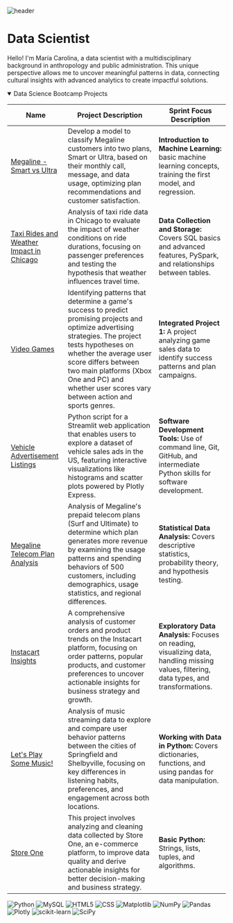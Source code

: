 ![header](https://capsule-render.vercel.app/api?type=venom&color=auto&height=300&section=header&text=Maria%20Carolina&fontSize=90)

# Data Scientist

Hello! I'm María Carolina, a data scientist with a multidisciplinary background in anthropology and public administration. This unique perspective allows me to uncover meaningful patterns in data, connecting cultural insights with advanced analytics to create impactful solutions.

<details open>
<summary>Data Science Bootcamp Projects</summary>

| Name | Project Description | Sprint Focus Description |
|------|---------------------|--------------------------|
| [Megaline - Smart vs Ultra](https://github.com/carolinagles/datascience/blob/main/8.Introduction_to_machine_learning/megaline_smart_ultra_en.ipynb) | Develop a model to classify Megaline customers into two plans, Smart or Ultra, based on their monthly call, message, and data usage, optimizing plan recommendations and customer satisfaction. | **Introduction to Machine Learning:** basic machine learning concepts, training the first model, and regression. |
| [Taxi Rides and Weather Impact in Chicago](https://github.com/carolinagles/datascience/blob/main/7.Data_%20collection_%20and_storage_(SQL)/taxis_en.ipynb) | Analysis of taxi ride data in Chicago to evaluate the impact of weather conditions on ride durations, focusing on passenger preferences and testing the hypothesis that weather influences travel time. | **Data Collection and Storage:** Covers SQL basics and advanced features, PySpark, and relationships between tables. |
| [Video Games](https://github.com/carolinagles/datascience/blob/main/6.I_Python_and_Software_Engineering/games.ipynb) | Identifying patterns that determine a game's success to predict promising projects and optimize advertising strategies. The project tests hypotheses on whether the average user score differs between two main platforms (Xbox One and PC) and whether user scores vary between action and sports genres. | **Integrated Project 1:** A project analyzing game sales data to identify success patterns and plan campaigns. |
| [Vehicle Advertisement Listings](https://six-sprint.onrender.com/) | Python script for a Streamlit web application that enables users to explore a dataset of vehicle sales ads in the US, featuring interactive visualizations like histograms and scatter plots powered by Plotly Express. | **Software Development Tools:** Use of command line, Git, GitHub, and intermediate Python skills for software development. |
| [Megaline Telecom Plan Analysis](https://github.com/carolinagles/datascience/tree/main/4.Statistical_data_analysis) | Analysis of Megaline's prepaid telecom plans (Surf and Ultimate) to determine which plan generates more revenue by examining the usage patterns and spending behaviors of 500 customers, including demographics, usage statistics, and regional differences. | **Statistical Data Analysis:** Covers descriptive statistics, probability theory, and hypothesis testing. |
| [Instacart Insights](https://github.com/carolinagles/datascience/blob/main/3.Data_wrangling/instacart_notebook.ipynb) | A comprehensive analysis of customer orders and product trends on the Instacart platform, focusing on order patterns, popular products, and customer preferences to uncover actionable insights for business strategy and growth. | **Exploratory Data Analysis:** Focuses on reading, visualizing data, handling missing values, filtering, data types, and transformations. |
| [Let's Play Some Music!](https://github.com/carolinagles/datascience/blob/main/2.Basic_python_II/music_notebook.ipynb) | Analysis of music streaming data to explore and compare user behavior patterns between the cities of Springfield and Shelbyville, focusing on key differences in listening habits, preferences, and engagement across both locations. | **Working with Data in Python:** Covers dictionaries, functions, and using pandas for data manipulation. |
| [Store One](https://github.com/carolinagles/datascience/blob/main/1.Basic_python/ecommerce_notebook.ipynb) | This project involves analyzing and cleaning data collected by Store One, an e-commerce platform, to improve data quality and derive actionable insights for better decision-making and business strategy. | **Basic Python:** Strings, lists, tuples, and algorithms. |

</details>

![Python](https://img.shields.io/badge/python-3670A0?style=for-the-badge&logo=python&logoColor=ffdd54)
![MySQL](https://img.shields.io/badge/mysql-4479A1.svg?style=for-the-badge&logo=mysql&logoColor=white)
![HTML5](https://img.shields.io/badge/html5-%23E34F26.svg?style=for-the-badge&logo=html5&logoColor=white)
![CSS](https://img.shields.io/badge/CSS3-1572B6?style=for-the-badge&logo=css3&logoColor=white)
![Matplotlib](https://img.shields.io/badge/Matplotlib-%23ffffff.svg?style=for-the-badge&logo=Matplotlib&logoColor=black)
![NumPy](https://img.shields.io/badge/numpy-%23013243.svg?style=for-the-badge&logo=numpy&logoColor=white)
![Pandas](https://img.shields.io/badge/pandas-%23150458.svg?style=for-the-badge&logo=pandas&logoColor=white)
![Plotly](https://img.shields.io/badge/Plotly-%233F4F75.svg?style=for-the-badge&logo=plotly&logoColor=white)
![scikit-learn](https://img.shields.io/badge/scikit--learn-%23F7931E.svg?style=for-the-badge&logo=scikit-learn&logoColor=white)
![SciPy](https://img.shields.io/badge/SciPy-%230C55A5.svg?style=for-the-badge&logo=scipy&logoColor=%white)
